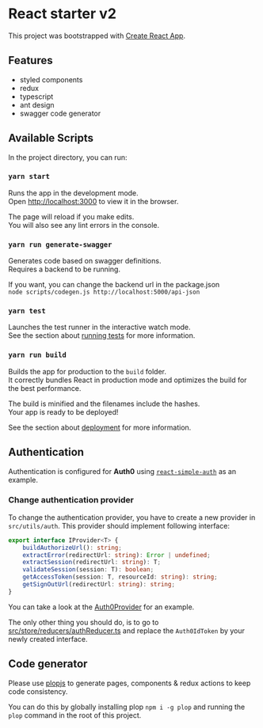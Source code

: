 # React starter v2
This project was bootstrapped with [Create React App](https://github.com/facebook/create-react-app).

## Features

- styled components
- redux
- typescript
- ant design
- swagger code generator

## Available Scripts

In the project directory, you can run:

### `yarn start`

Runs the app in the development mode.<br>
Open [http://localhost:3000](http://localhost:3000) to view it in the browser.

The page will reload if you make edits.<br>
You will also see any lint errors in the console.

### `yarn run generate-swagger`

Generates code based on swagger definitions.<br>
Requires a backend to be running.

If you want, you can change the backend url in the package.json<br>
`node scripts/codegen.js http://localhost:5000/api-json`

### `yarn test`

Launches the test runner in the interactive watch mode.<br>
See the section about [running tests](https://facebook.github.io/create-react-app/docs/running-tests) for more information.

### `yarn run build`

Builds the app for production to the `build` folder.<br>
It correctly bundles React in production mode and optimizes the build for the best performance.

The build is minified and the filenames include the hashes.<br>
Your app is ready to be deployed!

See the section about [deployment](https://facebook.github.io/create-react-app/docs/deployment) for more information.

## Authentication

Authentication is configured for **Auth0** using [`react-simple-auth`](https://github.com/mattmazzola/react-simple-auth) as an example.

### Change authentication provider

To change the authentication provider, you have to create a new provider in `src/utils/auth`. This provider should implement following interface:
```typescript
export interface IProvider<T> {
    buildAuthorizeUrl(): string;
    extractError(redirectUrl: string): Error | undefined;
    extractSession(redirectUrl: string): T;
    validateSession(session: T): boolean;
    getAccessToken(session: T, resourceId: string): string;
    getSignOutUrl(redirectUrl: string): string;
}
```

You can take a look at the [Auth0Provider](src/utils/auth/auth0Provider.ts) for an example.

The only other thing you should do, is to go to [src/store/reducers/authReducer.ts](src/store/reducers/authReducer.ts) and replace the `Auth0IdToken` by your newly created interface.


## Code generator

Please use [plopjs](https://plopjs.com/documentation/) to generate pages, components & redux actions to keep code consistency.

You can do this by globally installing plop `npm i -g plop` and running the `plop` command in the root of this project.


